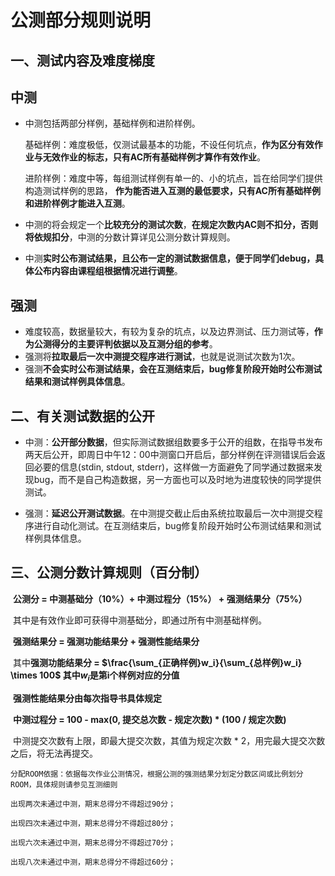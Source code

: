 # 公测部分规则说明

## 一、测试内容及难度梯度

## 中测

- 中测包括两部分样例，基础样例和进阶样例。

  基础样例：难度极低，仅测试最基本的功能，不设任何坑点，**作为区分有效作业与无效作业的标志，只有AC所有基础样例才算作有效作业**。

  进阶样例：难度中等，每组测试样例有单一的、小的坑点，旨在给同学们提供构造测试样例的思路， **作为能否进入互测的最低要求，只有AC所有基础样例和进阶样例才能进入互测**。

- 中测的将会规定一个**比较充分的测试次数**，**在规定次数内AC则不扣分，否则将依规扣分**，中测的分数计算详见公测分数计算规则。
- 中测**实时公布测试结果，且公布一定的测试数据信息，便于同学们debug，具体公布内容由课程组根据情况进行调整**。

## 强测

- 难度较高，数据量较大，有较为复杂的坑点，以及边界测试、压力测试等，**作为公测得分的主要评判依据以及互测分组的参考**。
- 强测将**拉取最后一次中测提交程序进行测试**，也就是说测试次数为1次。
- 强测**不会实时公布测试结果，会在互测结束后，bug修复阶段开始时公布测试结果和测试样例具体信息**。

## 二、有关测试数据的公开

- 中测：**公开部分数据**，但实际测试数据组数要多于公开的组数，在指导书发布两天后公开，即周日中午12：00中测窗口开启后，部分样例在评测错误后会返回必要的信息(stdin, stdout, stderr)，这样做一方面避免了同学通过数据来发现bug，而不是自己构造数据，另一方面也可以及时地为进度较快的同学提供测试。

- 强测：**延迟公开测试数据**。在中测提交截止后由系统拉取最后一次中测提交程序进行自动化测试。在互测结束后，bug修复阶段开始时公布测试结果和测试样例具体信息。

## 三、公测分数计算规则（百分制）

​	**公测分 = 中测基础分（10%）+ 中测过程分（15%） + 强测结果分（75%）**

​        其中是有效作业即可获得中测基础分，即通过所有中测基础样例。

​	**强测结果分 = 强测功能结果分 + 强测性能结果分**

​	其中**强测功能结果分 = $\frac{\sum_{正确样例}w_i}{\sum_{总样例}w_i} \times 100$ 其中$w_i$是第i个样例对应的分值** 

​	**强测性能结果分由每次指导书具体规定**

​	**中测过程分 = 100 - max(0, 提交总次数 - 规定次数) * (100 / 规定次数)​** 

​        中测提交次数有上限，即最大提交次数，其值为规定次数 * 2，用完最大提交次数之后，将无法再提交。

	分配ROOM依据：依据每次作业公测情况，根据公测的强测结果分划定分数区间或比例划分ROOM，具体规则请参见互测细则

	出现两次未通过中测，期末总得分不得超过90分；
	
	出现四次未通过中测，期末总得分不得超过80分；
	
	出现六次未通过中测，期末总得分不得超过70分；
	
	出现八次未通过中测，期末总得分不得超过60分；

​	
